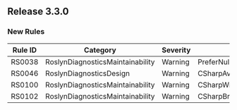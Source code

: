 ## Release 3.3.0

### New Rules

Rule ID | Category | Severity | Notes
--------|----------|----------|-------
RS0038 | RoslynDiagnosticsMaintainability | Warning | PreferNullLiteral
RS0046 | RoslynDiagnosticsDesign | Warning | CSharpAvoidOptSuffixForNullableEnableCode
RS0100 | RoslynDiagnosticsMaintainability | Warning | CSharpWrapStatementsDiagnosticAnalyzer
RS0102 | RoslynDiagnosticsMaintainability | Warning | CSharpBracePlacementDiagnosticAnalyzer
